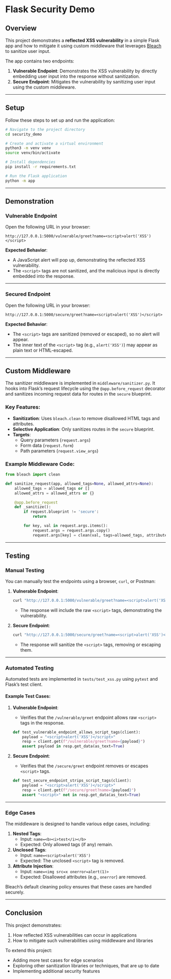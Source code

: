 # Flask Security Demo

## Overview

This project demonstrates a **reflected XSS vulnerability** in a simple Flask app and how to mitigate it using custom middleware that leverages [Bleach](https://bleach.readthedocs.io/) to sanitize user input.

The app contains two endpoints:
1. **Vulnerable Endpoint**: Demonstrates the XSS vulnerability by directly embedding user input into the response without sanitization.
2. **Secure Endpoint**: Mitigates the vulnerability by sanitizing user input using the custom middleware.

---

## Setup

Follow these steps to set up and run the application:

```bash
# Navigate to the project directory
cd security_demo

# Create and activate a virtual environment
python3 -m venv venv
source venv/bin/activate

# Install dependencies
pip install -r requirements.txt

# Run the Flask application
python -m app
```

---

## Demonstration

### Vulnerable Endpoint

Open the following URL in your browser:

```
http://127.0.0.1:5000/vulnerable/greet?name=<script>alert('XSS')</script>
```

**Expected Behavior**:
- A JavaScript alert will pop up, demonstrating the reflected XSS vulnerability.
- The `<script>` tags are not sanitized, and the malicious input is directly embedded into the response.

---

### Secured Endpoint

Open the following URL in your browser:

```
http://127.0.0.1:5000/secure/greet?name=<script>alert('XSS')</script>
```

**Expected Behavior**:
- The `<script>` tags are sanitized (removed or escaped), so no alert will appear.
- The inner text of the `<script>` tag (e.g., `alert('XSS')`) may appear as plain text or HTML-escaped.

---

## Custom Middleware

The sanitizer middleware is implemented in `middleware/sanitizer.py`. It hooks into Flask’s request lifecycle using the `@app.before_request` decorator and sanitizes incoming request data for routes in the `secure` blueprint.

### Key Features:
- **Sanitization**: Uses `bleach.clean` to remove disallowed HTML tags and attributes.
- **Selective Application**: Only sanitizes routes in the `secure` blueprint.
- **Targets**:
  - Query parameters (`request.args`)
  - Form data (`request.form`)
  - Path parameters (`request.view_args`)

### Example Middleware Code:

```python
from bleach import clean

def sanitize_request(app, allowed_tags=None, allowed_attrs=None):
    allowed_tags = allowed_tags or []
    allowed_attrs = allowed_attrs or {}

    @app.before_request
    def _sanitize():
        if request.blueprint != 'secure':
            return

        for key, val in request.args.items():
            request.args = request.args.copy()
            request.args[key] = clean(val, tags=allowed_tags, attributes=allowed_attrs)
```

---

## Testing

### Manual Testing

You can manually test the endpoints using a browser, `curl`, or Postman:

1. **Vulnerable Endpoint**:
   ```bash
   curl "http://127.0.0.1:5000/vulnerable/greet?name=<script>alert('XSS')</script>"
   ```
   - The response will include the raw `<script>` tags, demonstrating the vulnerability.

2. **Secure Endpoint**:
   ```bash
   curl "http://127.0.0.1:5000/secure/greet?name=<script>alert('XSS')</script>"
   ```
   - The response will sanitize the `<script>` tags, removing or escaping them.

---

### Automated Testing

Automated tests are implemented in `tests/test_xss.py` using `pytest` and Flask’s test client.

#### Example Test Cases:

1. **Vulnerable Endpoint**:
   - Verifies that the `/vulnerable/greet` endpoint allows raw `<script>` tags in the response.
   ```python
   def test_vulnerable_endpoint_allows_script_tags(client):
       payload = "<script>alert('XSS')</script>"
       resp = client.get(f"/vulnerable/greet?name={payload}")
       assert payload in resp.get_data(as_text=True)
   ```

2. **Secure Endpoint**:
   - Verifies that the `/secure/greet` endpoint removes or escapes `<script>` tags.
   ```python
   def test_secure_endpoint_strips_script_tags(client):
       payload = "<script>alert('XSS')</script>"
       resp = client.get(f"/secure/greet?name={payload}")
       assert "<script>" not in resp.get_data(as_text=True)
   ```

---

### Edge Cases

The middleware is designed to handle various edge cases, including:
1. **Nested Tags**:
   - Input: `name=<b><i>test</i></b>`
   - Expected: Only allowed tags (if any) remain.
2. **Unclosed Tags**:
   - Input: `name=<script>alert('XSS')`
   - Expected: The unclosed `<script>` tag is removed.
3. **Attribute Injection**:
   - Input: `name=<img src=x onerror=alert(1)>`
   - Expected: Disallowed attributes (e.g., `onerror`) are removed.

Bleach’s default cleaning policy ensures that these cases are handled securely.

---

## Conclusion

This project demonstrates:
1. How reflected XSS vulnerabilities can occur in applications
2. How to mitigate such vulnerabilities using middleware and libraries

To extend this project:
- Adding more test cases for edge scenarios
- Exploring other sanitization libraries or techniques, that are up to date
- Implementing additional security features